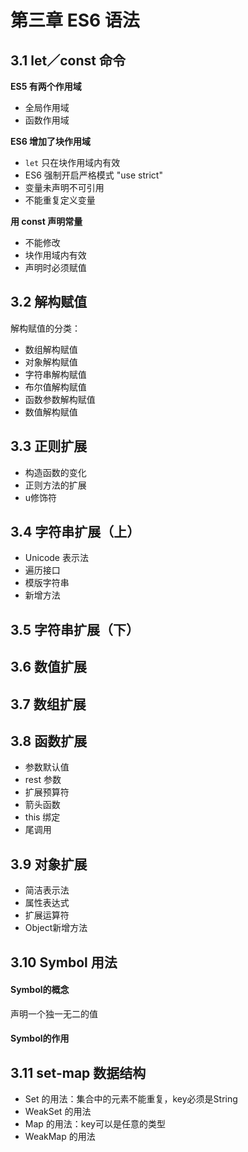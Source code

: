 # 第三章 ES6 语法

## 3.1 let／const 命令

**ES5 有两个作用域**

- 全局作用域
- 函数作用域

**ES6 增加了块作用域**

- `let` 只在块作用域内有效
- ES6 强制开启严格模式 "use strict"
- 变量未声明不可引用
- 不能重复定义变量

**用 const 声明常量**

- 不能修改
- 块作用域内有效
- 声明时必须赋值

## 3.2 解构赋值

解构赋值的分类：

- 数组解构赋值
- 对象解构赋值
- 字符串解构赋值
- 布尔值解构赋值
- 函数参数解构赋值
- 数值解构赋值

## 3.3 正则扩展

- 构造函数的变化
- 正则方法的扩展
- u修饰符

## 3.4 字符串扩展（上）

- Unicode 表示法
- 遍历接口
- 模版字符串
- 新增方法

## 3.5 字符串扩展（下）

## 3.6 数值扩展

## 3.7 数组扩展

## 3.8 函数扩展

- 参数默认值
- rest 参数
- 扩展预算符
- 箭头函数
- this 绑定
- 尾调用

## 3.9 对象扩展

- 简洁表示法
- 属性表达式
- 扩展运算符
- Object新增方法

## 3.10 Symbol 用法

#### Symbol的概念

声明一个独一无二的值

#### Symbol的作用

## 3.11 set-map 数据结构

- Set 的用法：集合中的元素不能重复，key必须是String
- WeakSet 的用法
- Map 的用法：key可以是任意的类型
- WeakMap 的用法
